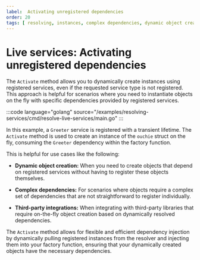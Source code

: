 ```yaml
---
label:  Activating unregistered dependencies
order: 20
tags: [ resolving, instances, complex dependencies, dynamic object creation ]
---
```

# Live services: Activating unregistered dependencies

The `Activate` method allows you to dynamically create instances using registered services, even if the requested service type is not registered. This approach is helpful for scenarios where you need to instantiate objects on the fly with specific dependencies provided by registered services.

:::code language="golang" source="/examples/resolving-services/cmd/resolve-live-services/main.go" :::

In this example, a `Greeter` service is registered with a transient lifetime. The `Activate` method is used to create an instance of the `ouchie` struct on the fly, consuming the `Greeter` dependency within the factory function.

This is helpful for use cases like the following:

* **Dynamic object creation:** When you need to create objects that depend on registered services without having to register these objects themselves.
 
* **Complex dependencies:** For scenarios where objects require a complex set of dependencies that are not straightforward to register individually.

* **Third-party integrations:** When integrating with third-party libraries that require on-the-fly object creation based on dynamically resolved dependencies.

The `Activate` method allows for flexible and efficient dependency injection by dynamically pulling registered instances from the resolver and injecting them into your factory function, ensuring that your dynamically created objects have the necessary dependencies.